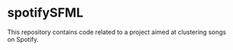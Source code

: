 # spotifySFML
This repository contains code related to a project aimed at clustering songs on Spotify.

